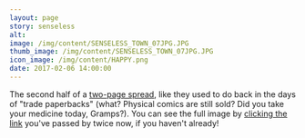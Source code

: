 ```yaml
---
layout: page
story: senseless
alt:
image: /img/content/SENSELESS_TOWN_07JPG.JPG
thumb_image: /img/content/SENSELESS_TOWN_07JPG.JPG
icon_image: /img/content/HAPPY.png
date: 2017-02-06 14:00:00
---
```



The second half of a [two-page spread](/img/content/SENSELESS_TOWN_06-07_SPREAD.JPG), like they used to do back in the days of "trade paperbacks" (what? Physical comics are still sold? Did you take your medicine today, Gramps?). You can see the full image by [clicking the link](/img/content/SENSELESS_TOWN_06-07_SPREAD.JPG)&nbsp;you've passed by twice now, if you haven't already!